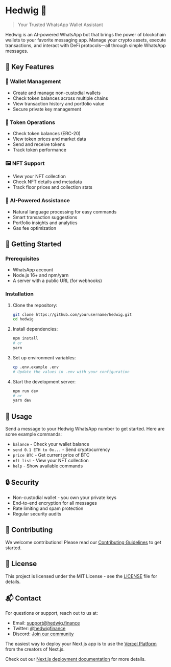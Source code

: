 # Hedwig 🦉

> Your Trusted WhatsApp Wallet Assistant

Hedwig is an AI-powered WhatsApp bot that brings the power of blockchain wallets to your favorite messaging app. Manage your crypto assets, execute transactions, and interact with DeFi protocols—all through simple WhatsApp messages.

## 🌟 Key Features

### 💼 Wallet Management
- Create and manage non-custodial wallets
- Check token balances across multiple chains
- View transaction history and portfolio value
- Secure private key management

### 💱 Token Operations
- Check token balances (ERC-20)
- View token prices and market data
- Send and receive tokens
- Track token performance

### 🖼️ NFT Support
- View your NFT collection
- Check NFT details and metadata
- Track floor prices and collection stats

### 🤖 AI-Powered Assistance
- Natural language processing for easy commands
- Smart transaction suggestions
- Portfolio insights and analytics
- Gas fee optimization

## 🚀 Getting Started

### Prerequisites
- WhatsApp account
- Node.js 16+ and npm/yarn
- A server with a public URL (for webhooks)

### Installation

1. Clone the repository:
   ```bash
   git clone https://github.com/yourusername/hedwig.git
   cd hedwig
   ```

2. Install dependencies:
   ```bash
   npm install
   # or
   yarn
   ```

3. Set up environment variables:
   ```bash
   cp .env.example .env
   # Update the values in .env with your configuration
   ```

4. Start the development server:
   ```bash
   npm run dev
   # or
   yarn dev
   ```

## 📱 Usage

Send a message to your Hedwig WhatsApp number to get started. Here are some example commands:

- `balance` - Check your wallet balance
- `send 0.1 ETH to 0x...` - Send cryptocurrency
- `price BTC` - Get current price of BTC
- `nft list` - View your NFT collection
- `help` - Show available commands

## 🔒 Security

- Non-custodial wallet - you own your private keys
- End-to-end encryption for all messages
- Rate limiting and spam protection
- Regular security audits

## 🤝 Contributing

We welcome contributions! Please read our [Contributing Guidelines](CONTRIBUTING.md) to get started.

## 📄 License

This project is licensed under the MIT License - see the [LICENSE](LICENSE) file for details.

## 📬 Contact

For questions or support, reach out to us at:
- Email: support@hedwig.finance
- Twitter: [@hedwigfinance](https://twitter.com/hedwigfinance)
- Discord: [Join our community](https://discord.gg/hedwig)

The easiest way to deploy your Next.js app is to use the [Vercel Platform](https://vercel.com/new?utm_medium=default-template&filter=next.js&utm_source=create-next-app&utm_campaign=create-next-app-readme) from the creators of Next.js.

Check out our [Next.js deployment documentation](https://nextjs.org/docs/app/building-your-application/deploying) for more details.
